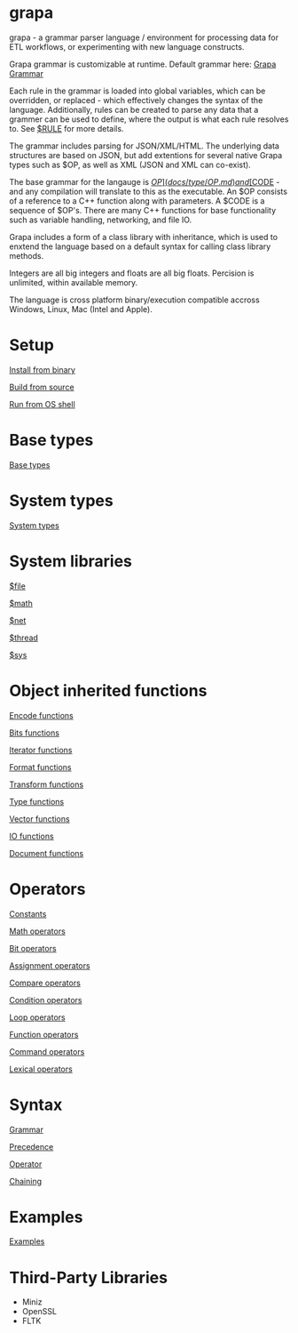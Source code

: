 
# grapa
grapa - a grammar parser language / environment for processing data for ETL workflows, or experimenting with new language constructs. 

Grapa grammar is customizable at runtime. Default grammar here: [Grapa Grammar](lib/grapa/$grapa.grc)

Each rule in the grammar is loaded into global variables, which can be overridden, or replaced - which effectively changes the syntax of the language. Additionally, rules can be created to parse any data that a grammer can be used to define, where the output is what each rule resolves to. See [$RULE](docs/type/RULE.md) for more details.

The grammar includes parsing for JSON/XML/HTML. The underlying data structures are based on JSON, but add extentions for several native Grapa types such as $OP, as well as XML (JSON and XML can co-exist). 

The base grammar for the langauge is [$OP](docs/type/OP.md) and [$CODE](docs/type/CODE.md) - and any compilation will translate to this as the executable. An $OP consists of a reference to a C++ function along with parameters. A $CODE is a sequence of $OP's. There are many C++ functions for base functionality such as variable handling, networking, and file IO. 

Grapa includes a form of a class library with inheritance, which is used to enxtend the language based on a default syntax for calling class library methods.

Integers are all big integers and floats are all big floats. Percision is unlimited, within available memory. 

The language is cross platform binary/execution compatible accross Windows, Linux, Mac (Intel and Apple). 

# Setup
[Install from binary](docs/BINARY.md)

[Build from source](docs/BUILD.md)

[Run from OS shell](docs/RUN.md)

# Base types
[Base types](docs/BASETYPES.md)

# System types
[System types](docs/SYSTYPES.md)

# System libraries
[$file](docs/sys/file.md)

[$math](docs/sys/math.md)

[$net](docs/sys/net.md)

[$thread](docs/sys/thread.md)

[$sys](docs/sys/sys.md)

# Object inherited functions

[Encode functions](docs/obj/encode.md)

[Bits functions](docs/obj/bits.md)

[Iterator functions](docs/obj/iterate.md)

[Format functions](docs/obj/format.md)

[Transform functions](docs/obj/transform.md)

[Type functions](docs/obj/type.md)

[Vector functions](docs/obj/vector.md)

[IO functions](docs/obj/io.md)

[Document functions](docs/obj/document.md)

# Operators
[Constants](docs/operators/constants.md)

[Math operators](docs/operators/math.md)

[Bit operators](docs/operators/bit.md)

[Assignment operators](docs/operators/assignment.md)

[Compare operators](docs/operators/compare.md)

[Condition operators](docs/operators/condition.md)

[Loop operators](docs/operators/loop.md)

[Function operators](docs/operators/function.md)

[Command operators](docs/operators/command.md)

[Lexical operators](docs/operators/lexical.md)

# Syntax
[Grammar](docs/syntax/grammar.md)

[Precedence](docs/syntax/precedence.md)

[Operator](docs/syntax/operator.md)

[Chaining](docs/syntax/chaining.md)

# Examples
[Examples](docs/EXAMPLES.md)

# Third-Party Libraries
* Miniz
* OpenSSL
* FLTK
